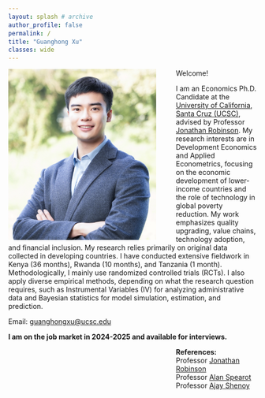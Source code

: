 ```yaml
---
layout: splash # archive
author_profile: false
permalink: /
title: "Guanghong Xu"
classes: wide
---
```


<img src="/images/xgh.jpg" width="300" align="left" style="display: block; margin-right: 40px;" /> 

Welcome! 

I am an Economics Ph.D. Candidate at the [University of California, Santa Cruz (UCSC)](https://economics.ucsc.edu/), advised by Professor [Jonathan Robinson](https://sites.google.com/view/jmrtwo/home). My research interests are in Development Economics and Applied Econometrics, focusing on the economic development of lower-income countries and the role of technology in global poverty reduction. My work emphasizes quality upgrading, value chains, technology adoption, and financial inclusion. My research relies primarily on original data collected in developing countries. I have conducted extensive fieldwork in Kenya (36 months), Rwanda (10 months), and Tanzania (1 month). Methodologically, I mainly use randomized controlled trials (RCTs). I also apply diverse empirical methods, depending on what the research question requires, such as Instrumental Variables (IV) for analyzing administrative data and Bayesian statistics for model simulation, estimation, and prediction.

Email: [guanghongxu@ucsc.edu](mailto:guanghongxu@ucsc.edu)

**I am on the job market in 2024-2025 and available for interviews.**

<div style="margin-left: 340px;">
    <strong>References:</strong><br>
    Professor <a href="https://sites.google.com/view/jmrtwo/home" target="_blank">Jonathan Robinson</a><br>
    Professor <a href="https://sites.google.com/view/acspearot/home" target="_blank">Alan Spearot</a><br>
    Professor <a href="https://people.ucsc.edu/~azshenoy/" target="_blank">Ajay Shenoy</a>
</div>





